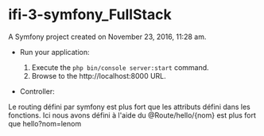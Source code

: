 ifi-3-symfony_FullStack
=======================

A Symfony project created on November 23, 2016, 11:28 am.



* Run your application:
   1. Execute the `php bin/console server:start` command.
   2. Browse to the http://localhost:8000 URL.


* Controller:

Le routing défini par symfony est plus fort que les attributs défini dans les fonctions. Ici nous avons défini à l'aide du @Route/hello/{nom} est plus fort que hello?nom=lenom
